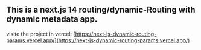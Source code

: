 ## This is a next.js 14 routing/dynamic-Routing with dynamic metadata app.

visite the project in vercel:  [https://next-js-dynamic-routing-params.vercel.app/](https://next-js-dynamic-routing-params.vercel.app/)
